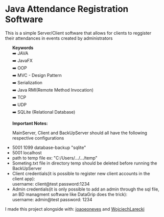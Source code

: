 # Java Attendance Registration Software
This is a simple Server/Client software that allows for clients to reggister their attendances in events created by administrators <br>

<ul>
  <b>Keywords</b> <br>
  ➡️ JAVA <br>
  ➡️ JavaFX <br>
  ➡️ OOP <br>
  ➡️ MVC - Design Pattern <br>
  ➡️ Serialization <br>
  ➡️ Java RMI(Remote Method Invocation) <br>
  ➡️ TCP <br>
  ➡️ UDP <br>
  ➡️ SQLite (Relational Database)
</ul>



<ul> 
 <b>Important Notes: </b><br>

  MainServer, Client and BackUpServer should all have the following respective configurations
  <li>5001 1099 database-backup "sqlite"</li>
  <li>5001 localhost</li>
  <li>path to temp file ex: "C:/Users/.../.../temp"</li>
  <li>Someting.txt file in directory temp should be deleted before running the BackUpServer</li>
  <li>Client credentials(it is possible to register new client accounts in the client app): <br> 
  username: client@test password:1234</li>
  <li>Admin credentials(it is only possible to add an admin through the sql file, an BD managment software like DataGrip does the trick): <br> 
  username: admin@test password: 1234</li>
</ul>
I made this project alongside with: <a href="https://github.com/joaoeoneves"> joaoeoneves</a> and <a href="https://github.com/WojciechLarecki"> WojciechLarecki </a>
